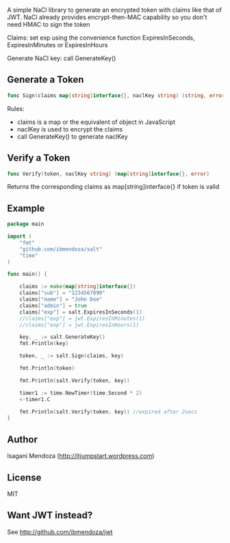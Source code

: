 A simple NaCl library to generate an encrypted token with claims like that of JWT. NaCl already provides 
encrypt-then-MAC capability so you don't need HMAC to sign the token

Claims: set exp using the convenience function ExpiresInSeconds, ExpiresInMinutes or ExpiresInHours

Generate NaCl key: call GenerateKey()

Generate a Token
----------------

```go
func Sign(claims map[string]interface{}, naclKey string) (string, error)
```

Rules: 

- claims is a map or the equivalent of object in JavaScript
- naclKey is used to encrypt the claims
- call GenerateKey() to generate naclKey

Verify a Token
--------------

```go
func Verify(token, naclKey string) (map[string]interface{}, error)
```

Returns the corresponding claims as map[string]interface{} if token is valid


Example
-------

```go
package main

import (
	"fmt"
	"github.com/ibmendoza/salt"
	"time"
)

func main() {

	claims := make(map[string]interface{})
	claims["sub"] = "1234567890"
	claims["name"] = "John Doe"
	claims["admin"] = true
	claims["exp"] = salt.ExpiresInSeconds(1)
	//claims["exp"] = jwt.ExpiresInMinutes(1)
	//claims["exp"] = jwt.ExpiresInHours(1)

	key, _ := salt.GenerateKey()
	fmt.Println(key)

	token, _ := salt.Sign(claims, key)

	fmt.Println(token)

	fmt.Println(salt.Verify(token, key))

	timer1 := time.NewTimer(time.Second * 2) 
	<-timer1.C

	fmt.Println(salt.Verify(token, key)) //expired after 2secs
}
```

Author
-----

Isagani Mendoza (http://itjumpstart.wordpress.com)

License
-------

MIT

Want JWT instead?
--------------------------------

See http://github.com/ibmendoza/jwt
